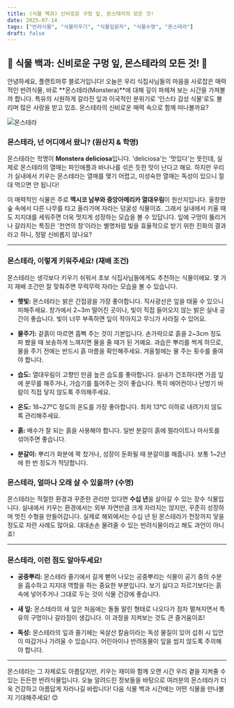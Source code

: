 ```yaml
---
title: (식물 백과) 신비로운 구멍 잎, 몬스테라의 모든 것!
date: 2025-07-14
tags: ["반려식물", "식물키우기", "식물입문자", "식물수명", "몬스테라"]
draft: false
---
```


## 🌿 식물 백과: 신비로운 구멍 잎, 몬스테라의 모든 것! 💚

안녕하세요, 플랜트마루 블로거입니다! 오늘은 우리 식집사님들의 마음을 사로잡은 매력적인 반려식물, 바로 **몬스테라(Monstera)**에 대해 깊이 파헤쳐 보는 시간을 가져볼까 합니다. 특유의 시원하게 갈라진 잎과 이국적인 분위기로 '인스타 감성 식물'로도 불리며 많은 사랑을 받고 있죠. 몬스테라의 신비로운 매력 속으로 함께 떠나볼까요?

![몬스테라](/images/monstera.jpg)


### 몬스테라, 넌 어디에서 왔니? (원산지 & 학명)

몬스테라는 학명이 **Monstera deliciosa**입니다. 'deliciosa'는 '맛있다'는 뜻인데, 실제로 몬스테라의 열매는 파인애플과 바나나를 섞은 듯한 맛이 난다고 해요. 하지만 우리가 실내에서 키우는 몬스테라는 열매를 맺기 어렵고, 미성숙한 열매는 독성이 있으니 절대 먹으면 안 됩니다!

이 매력적인 식물은 주로 **멕시코 남부와 중앙아메리카 열대우림**이 원산지입니다. 울창한 숲 속에서 다른 나무를 타고 올라가며 자라는 덩굴성 식물이죠. 그래서 실내에서 키울 때도 지지대를 세워주면 더욱 멋지게 성장하는 모습을 볼 수 있답니다. 잎에 구멍이 뚫리거나 갈라지는 특징은 '천연의 창'이라는 별명처럼 빛을 효율적으로 받기 위한 진화의 결과라고 하니, 정말 신비롭지 않나요?

---

### 몬스테라, 이렇게 키워주세요! (재배 조건)

몬스테라는 생각보다 키우기 쉬워서 초보 식집사님들에게도 추천하는 식물이에요. 몇 가지 재배 조건만 잘 맞춰주면 무럭무럭 자라는 모습을 볼 수 있습니다.

- **햇빛:** 몬스테라는 밝은 간접광을 가장 좋아합니다. 직사광선은 잎을 태울 수 있으니 피해주세요. 창가에서 2~3m 떨어진 곳이나, 빛이 직접 들어오지 않는 밝은 실내 공간이 좋습니다. 빛이 너무 부족하면 잎이 작아지고 무늬가 사라질 수 있어요.
    
- **물주기:** 겉흙이 마르면 흠뻑 주는 것이 기본입니다. 손가락으로 흙을 2~3cm 정도 파 봤을 때 보송하게 느껴지면 물을 줄 때가 된 거예요. 과습은 뿌리를 썩게 하므로, 물을 주기 전에는 반드시 흙 마름을 확인해주세요. 겨울철에는 물 주는 횟수를 줄여야 합니다.
    
- **습도:** 열대우림이 고향인 만큼 높은 습도를 좋아합니다. 실내가 건조하다면 가끔 잎에 분무를 해주거나, 가습기를 틀어주는 것이 좋습니다. 특히 에어컨이나 난방기 바람이 직접 닿지 않도록 주의해주세요.
    
- **온도:** 18~27°C 정도의 온도를 가장 좋아합니다. 최저 13°C 이하로 내려가지 않도록 관리해주세요.
    
- **흙:** 배수가 잘 되는 흙을 사용해야 합니다. 일반 분갈이 흙에 펄라이트나 마사토를 섞어주면 좋습니다.
    
- **분갈이:** 뿌리가 화분에 꽉 찼거나, 성장이 둔화될 때 분갈이를 해줍니다. 보통 1~2년에 한 번 정도가 적당합니다.
    


### 몬스테라, 얼마나 오래 살 수 있을까? (수명)

몬스테라는 적절한 환경과 꾸준한 관리만 있다면 **수십 년**을 살아갈 수 있는 장수 식물입니다. 실내에서 키우는 환경에서는 외부 자연만큼 크게 자라지는 않지만, 꾸준히 성장하며 멋진 수형을 만들어갑니다. 실제로 해외에서는 수십 년 된 몬스테라가 천장까지 닿을 정도로 자란 사례도 많아요. 대대손손 물려줄 수 있는 반려식물이라고 해도 과언이 아니죠!

---

### 몬스테라, 이런 점도 알아두세요!

- **공중뿌리:** 몬스테라 줄기에서 길게 뻗어 나오는 공중뿌리는 식물이 공기 중의 수분을 흡수하고 지지대 역할을 하는 중요한 부분입니다. 보기 싫다고 자르기보다는 흙 속에 넣어주거나 그대로 두는 것이 식물 건강에 좋습니다.
    
- **새 잎:** 몬스테라의 새 잎은 처음에는 돌돌 말린 형태로 나오다가 점차 펼쳐지면서 특유의 구멍이나 갈라짐이 생깁니다. 이 과정을 지켜보는 것도 큰 즐거움이죠!
    
- **독성:** 몬스테라의 잎과 줄기에는 옥살산 칼슘이라는 독성 물질이 있어 섭취 시 입안이 따갑거나 가려울 수 있습니다. 어린아이나 반려동물이 잎을 씹지 않도록 주의해야 합니다.
    

---

몬스테라는 그 자체로도 아름답지만, 키우는 재미와 함께 오랜 시간 우리 곁을 지켜줄 수 있는 든든한 반려식물입니다. 오늘 알려드린 정보들을 바탕으로 여러분의 몬스테라가 더욱 건강하고 아름답게 자라나길 바랍니다! 다음 식물 백과 시간에는 어떤 식물을 만나볼지 기대해주세요! 😊